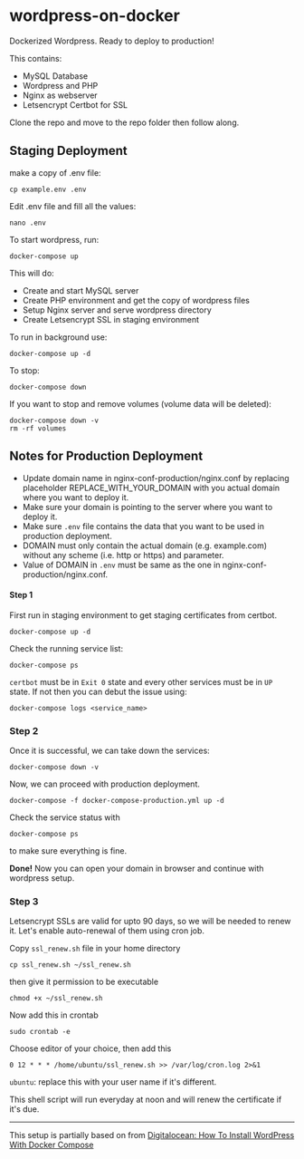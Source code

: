 # wordpress-on-docker
Dockerized Wordpress. Ready to deploy to production!

This contains:
* MySQL Database
* Wordpress and PHP
* Nginx as webserver
* Letsencrypt Certbot for SSL

Clone the repo and move to the repo folder then follow along.

## Staging Deployment
make a copy of .env file:
```shell
cp example.env .env
```

Edit .env file and fill all the values:
```
nano .env
```

To start wordpress, run:
```
docker-compose up
```

This will do:
* Create and start MySQL server
* Create PHP environment and get the copy of wordpress files
* Setup Nginx server and serve wordpress directory
* Create Letsencrypt SSL in staging environment

To run in background use:
```
docker-compose up -d
```

To stop:
```
docker-compose down
```

If you want to stop and remove volumes (volume data will be deleted):
```
docker-compose down -v
rm -rf volumes
```


## Notes for Production Deployment

* Update domain name in nginx-conf-production/nginx.conf by replacing placeholder REPLACE_WITH_YOUR_DOMAIN with you actual domain where you want to deploy it.
* Make sure your domain is pointing to the server where you want to deploy it.
* Make sure `.env` file contains the data that you want to be used in production deployment.
* DOMAIN must only contain the actual domain (e.g. example.com) without any scheme (i.e. http or https) and parameter.
* Value of DOMAIN in `.env` must be same as the one in nginx-conf-production/nginx.conf.

#### Step 1
First run in staging environment to get staging certificates from certbot.
```
docker-compose up -d
```

Check the running service list:
```
docker-compose ps
```

`certbot` must be in `Exit 0` state and every other services must be in `UP` state. If not then you can debut the issue using:
```
docker-compose logs <service_name>
```

### Step 2
Once it is successful, we can take down the services:
```
docker-compose down -v
```

Now, we can proceed with production deployment.
```
docker-compose -f docker-compose-production.yml up -d
```

Check the service status with
```
docker-compose ps
```
to make sure everything is fine.

**Done!** Now you can open your domain in browser and continue with wordpress setup.


### Step 3
Letsencrypt SSLs are valid for upto 90 days, so we will be needed to renew it. Let's enable auto-renewal of them using cron job.

Copy `ssl_renew.sh` file in your home directory
```
cp ssl_renew.sh ~/ssl_renew.sh
```
then give it permission to be executable
```
chmod +x ~/ssl_renew.sh
```
Now add this in crontab
```
sudo crontab -e
```
Choose editor of your choice, then add this
```
0 12 * * * /home/ubuntu/ssl_renew.sh >> /var/log/cron.log 2>&1
```
`ubuntu`: replace this with your user name if it's different.

This shell script will run everyday at noon and will renew the certificate if it's due.

---

This setup is partially based on from [Digitalocean: How To Install WordPress With Docker Compose](https://www.digitalocean.com/community/tutorials/how-to-install-wordpress-with-docker-compose)

